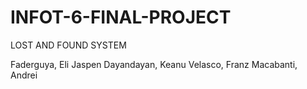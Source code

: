 # INFOT-6-FINAL-PROJECT

LOST AND FOUND SYSTEM

Faderguya, Eli Jaspen
Dayandayan, Keanu
Velasco, Franz
Macabanti, Andrei
